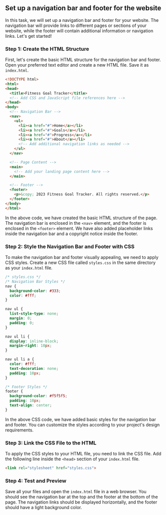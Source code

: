 

## Set up a navigation bar and footer for the website

In this task, we will set up a navigation bar and footer for your website. The navigation bar will provide links to different pages or sections of your website, while the footer will contain additional information or navigation links. Let's get started!

### Step 1: Create the HTML Structure
First, let's create the basic HTML structure for the navigation bar and footer. Open your preferred text editor and create a new HTML file. Save it as `index.html`. 

```html
<!DOCTYPE html>
<html>
<head>
  <title>Fitness Goal Tracker</title>
  <!-- Add CSS and JavaScript file references here -->
</head>
<body>
  <!-- Navigation Bar -->
  <nav>
    <ul>
      <li><a href="#">Home</a></li>
      <li><a href="#">Goals</a></li>
      <li><a href="#">Progress</a></li>
      <li><a href="#">About</a></li>
      <!-- Add additional navigation links as needed -->
    </ul>
  </nav>

  <!-- Page Content -->
  <main>
    <!-- Add your landing page content here -->
  </main>

  <!-- Footer -->
  <footer>
    <p>&copy; 2023 Fitness Goal Tracker. All rights reserved.</p>
  </footer>
</body>
</html>
```

In the above code, we have created the basic HTML structure of the page. The navigation bar is enclosed in the `<nav>` element, and the footer is enclosed in the `<footer>` element. We have also added placeholder links inside the navigation bar and a copyright notice inside the footer.

### Step 2: Style the Navigation Bar and Footer with CSS
To make the navigation bar and footer visually appealing, we need to apply CSS styles. Create a new CSS file called `styles.css` in the same directory as your `index.html` file.

```css
/* styles.css */
/* Navigation Bar Styles */
nav {
  background-color: #333;
  color: #fff;
}

nav ul {
  list-style-type: none;
  margin: 0;
  padding: 0;
}

nav ul li {
  display: inline-block;
  margin-right: 10px;
}

nav ul li a {
  color: #fff;
  text-decoration: none;
  padding: 10px;
}

/* Footer Styles */
footer {
  background-color: #f5f5f5;
  padding: 10px;
  text-align: center;
}
```

In the above CSS code, we have added basic styles for the navigation bar and footer. You can customize the styles according to your project's design requirements.

### Step 3: Link the CSS File to the HTML
To apply the CSS styles to your HTML file, you need to link the CSS file. Add the following line inside the `<head>` section of your `index.html` file.

```html
<link rel="stylesheet" href="styles.css">
```

### Step 4: Test and Preview
Save all your files and open the `index.html` file in a web browser. You should see the navigation bar at the top and the footer at the bottom of the page. The navigation links should be displayed horizontally, and the footer should have a light background color.

